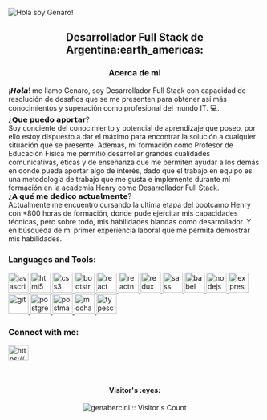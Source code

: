 ![Hola soy Genaro!](https://user-images.githubusercontent.com/86481813/162259537-3b22360d-1d60-49c9-b327-1c0438f8cbf1.gif)
<h2 align="center">
Desarrollador Full Stack de Argentina:earth_americas:
</h2>
<h3 align="center">Acerca de mi</h3>
¡𝙃𝙤𝙡𝙖! me llamo Genaro, soy Desarrollador Full Stack con capacidad de resolución de desafíos que se me presenten para obtener así más conocimientos y superación como profesional del mundo IT. 💻.⁣
<br>
¿𝗤𝘂𝗲 𝗽𝘂𝗲𝗱𝗼 𝗮𝗽𝗼𝗿𝘁𝗮𝗿?⁣<br>
Soy conciente del conocimiento y potencial de aprendizaje que poseo, por ello estoy dispuesto a dar el máximo para encontrar la solución a cualquier situación que se presente. Ademas, mi formación como Profesor de Educación Física me permitió desarrollar grandes cualidades comunicativas, éticas y de enseñanza que me permiten ayudar a los demás en donde pueda aportar algo de interés, dado que el trabajo en equipo es una metodología de trabajo que me gusta e implemente durante mí formación en la academia Henry como Desarrollador Full Stack.⁣
<br>
¿𝗔 𝗾𝘂𝗲́ 𝗺𝗲 𝗱𝗲𝗱𝗶𝗰𝗼 𝗮𝗰𝘁𝘂𝗮𝗹𝗺𝗲𝗻𝘁𝗲?⁣<br>
Actualmente me encuentro cursando la ultima etapa del bootcamp Henry con +800 horas de formación, donde pude ejercitar mis capacidades técnicas, pero sobre todo, mis habilidades blandas como desarrollador. Y en búsqueda de mi primer experiencia laboral que me permita demostrar mis habilidades.⁣
⁣
<h3 align="left">Languages and Tools:</h3>
<p align="left">  <a href="https://developer.mozilla.org/en-US/docs/Web/JavaScript" target="_blank"> <img src="https://upload.wikimedia.org/wikipedia/commons/thumb/9/99/Unofficial_JavaScript_logo_2.svg/1024px-Unofficial_JavaScript_logo_2.svg.png" alt="javascript" width="40" height="40"/> </a> 
<a href="https://www.w3.org/html/" target="_blank"> <img src="https://upload.wikimedia.org/wikipedia/commons/thumb/3/38/HTML5_Badge.svg/600px-HTML5_Badge.svg.png" alt="html5" width="40" height="40"/> </a>
<a href="https://www.w3schools.com/css/" target="_blank"> <img src="https://cdn4.iconfinder.com/data/icons/social-media-logos-6/512/121-css3-512.png" alt="css3" width="40" height="40"/> </a> 
<a href="https://getbootstrap.com" target="_blank"> <img src="https://upload.wikimedia.org/wikipedia/commons/thumb/b/b2/Bootstrap_logo.svg/1024px-Bootstrap_logo.svg.png" alt="bootstrap" width="40" height="40"/> </a> 
<a href="https://reactjs.org/" target="_blank"> <img src="https://seeklogo.com/images/R/react-logo-7B3CE81517-seeklogo.com.png" alt="react" width="40" height="40"/> </a> 
<a href="https://reactnative.dev/" target="_blank"> <img src="https://reactnative.dev/img/header_logo.svg" alt="reactnative" width="40" height="40"/> </a> 
<a href="https://redux.js.org" target="_blank"> <img src="https://seeklogo.com/images/R/redux-logo-9CA6836C12-seeklogo.com.png" alt="redux" width="40" height="40"/> </a> <a href="https://sass-lang.com" target="_blank"> <img src="https://upload.wikimedia.org/wikipedia/commons/thumb/9/96/Sass_Logo_Color.svg/1280px-Sass_Logo_Color.svg.png" alt="sass" width="40" height="40"/> </a>
<a href="https://babeljs.io/" target="_blank"> <img src="https://www.vectorlogo.zone/logos/babeljs/babeljs-icon.svg" alt="babel" width="40" height="40"/> </a>
<a href="https://nodejs.org" target="_blank"> <img src="https://cdn.pixabay.com/photo/2015/04/23/17/41/node-js-736399_960_720.png" alt="nodejs" height="40"/> </a>
<a href="https://expressjs.com" target="_blank"> <img src="https://i.cloudup.com/zfY6lL7eFa-3000x3000.png" alt="express" height="40"/> </a> 
<a href="https://git-scm.com/" target="_blank"> <img src="https://www.vectorlogo.zone/logos/git-scm/git-scm-icon.svg" alt="git" width="40" height="40"/> </a> 
<a href="https://www.postgresql.org" target="_blank"> <img src="https://upload.wikimedia.org/wikipedia/commons/thumb/2/29/Postgresql_elephant.svg/1200px-Postgresql_elephant.svg.png" alt="postgresql" width="40" height="40"/> </a> 
<a href="https://postman.com" target="_blank"> <img src="https://www.vectorlogo.zone/logos/getpostman/getpostman-icon.svg" alt="postman" width="40" height="40"/> </a> 
<a href="https://mochajs.org" target="_blank"> <img src="https://www.vectorlogo.zone/logos/mochajs/mochajs-icon.svg" alt="mocha" width="40" height="40"/> </a>
<a href="https://www.typescriptlang.org/" target="_blank"> <img src="https://upload.wikimedia.org/wikipedia/commons/thumb/4/4c/Typescript_logo_2020.svg/1200px-Typescript_logo_2020.svg.png" alt="typescript" width="40" height="40"/> </a>
<h3 align="left">Connect with me:</h3>
<p align="left">
<a href="https://www.linkedin.com/in/genarobercini/" target="_blank"><img align="center" src="https://cdn.jsdelivr.net/npm/simple-icons@3.0.1/icons/linkedin.svg" alt="https://www.linkedin.com/in/bryancamilopineda/" height="30" width="40" /></a>
</p>

</br>
<h4 align="center">Visitor's :eyes:</h4>

<p align="center"><img src="https://profile-counter.glitch.me/{genabercini}/count.svg" alt="genabercini :: Visitor's Count" /></p>

<!--
**GenaBercini/GenaBercini** is a ✨ _special_ ✨ repository because its `README.md` (this file) appears on your GitHub profile.

Here are some ideas to get you started:

- 🔭 I’m currently working on ...
- 🌱 I’m currently learning ...
- 👯 I’m looking to collaborate on ...
- 🤔 I’m looking for help with ...
- 💬 Ask me about ...
- 📫 How to reach me: ...
- 😄 Pronouns: ...
- ⚡ Fun fact: ...
-->
